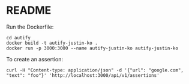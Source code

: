 # README

Run the Dockerfile:

```
cd autify
docker build -t autify-justin-ko .
docker run -p 3000:3000 --name autify-justin-ko autify-justin-ko
```

To create an assertion:

```
curl -H "Content-type: application/json" -d '{"url": "google.com", "text": "foo"}' 'http://localhost:3000/api/v1/assertions'
```
